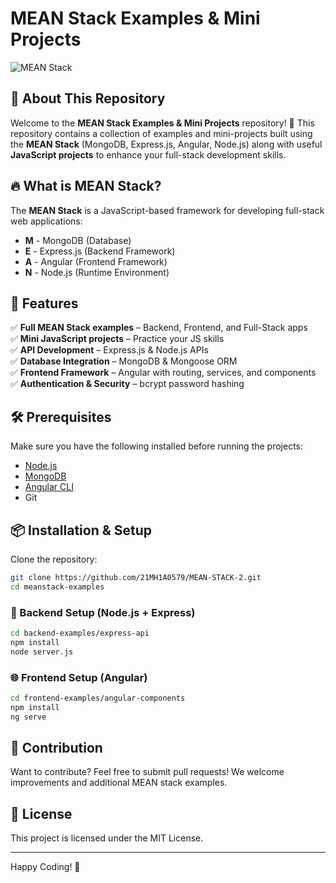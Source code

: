 # MEAN Stack Examples & Mini Projects

![MEAN Stack](https://upload.wikimedia.org/wikipedia/commons/b/b1/Meanstack-624x250.jpg)

## 📌 About This Repository
Welcome to the **MEAN Stack Examples & Mini Projects** repository! 🚀 This repository contains a collection of examples and mini-projects built using the **MEAN Stack** (MongoDB, Express.js, Angular, Node.js) along with useful **JavaScript projects** to enhance your full-stack development skills.

## 🔥 What is MEAN Stack?
The **MEAN Stack** is a JavaScript-based framework for developing full-stack web applications:
- **M** - MongoDB (Database)
- **E** - Express.js (Backend Framework)
- **A** - Angular (Frontend Framework)
- **N** - Node.js (Runtime Environment)

## 🚀 Features
✅ **Full MEAN Stack examples** – Backend, Frontend, and Full-Stack apps  
✅ **Mini JavaScript projects** – Practice your JS skills  
✅ **API Development** – Express.js & Node.js APIs  
✅ **Database Integration** – MongoDB & Mongoose ORM  
✅ **Frontend Framework** – Angular with routing, services, and components  
✅ **Authentication & Security** – bcrypt password hashing  

## 🛠️ Prerequisites
Make sure you have the following installed before running the projects:
- [Node.js](https://nodejs.org/)
- [MongoDB](https://www.mongodb.com/)
- [Angular CLI](https://angular.io/cli)
- Git

## 📦 Installation & Setup
Clone the repository:
```sh
git clone https://github.com/21MH1A0579/MEAN-STACK-2.git
cd meanstack-examples
```

### 🔧 Backend Setup (Node.js + Express)
```sh
cd backend-examples/express-api
npm install
node server.js
```

### 🌐 Frontend Setup (Angular)
```sh
cd frontend-examples/angular-components
npm install
ng serve
```

## 🎯 Contribution
Want to contribute? Feel free to submit pull requests! We welcome improvements and additional MEAN stack examples.

## 📜 License
This project is licensed under the MIT License.

---
Happy Coding! 🚀

